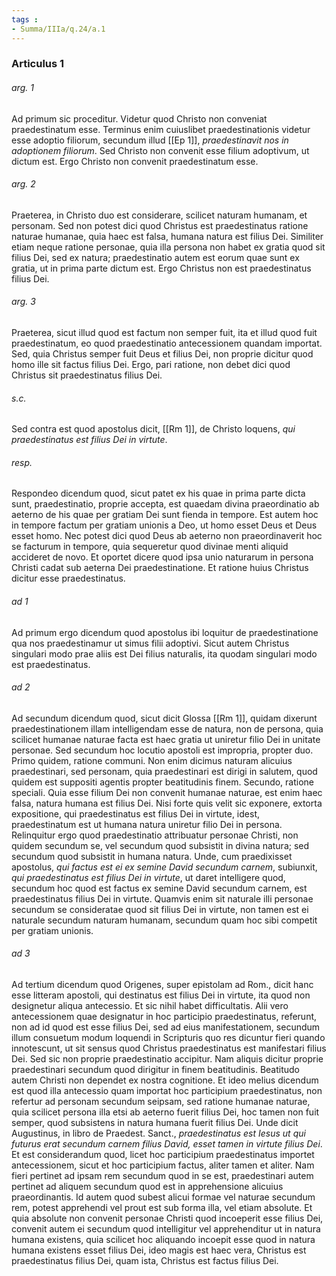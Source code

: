 ```yaml
---
tags : 
- Summa/IIIa/q.24/a.1
---
```


### Articulus 1

###### arg. 1
Ad primum sic proceditur. Videtur quod Christo non conveniat praedestinatum esse. Terminus enim cuiuslibet praedestinationis videtur esse adoptio filiorum, secundum illud [[Ep 1]], *praedestinavit nos in adoptionem filiorum*. Sed Christo non convenit esse filium adoptivum, ut dictum est. Ergo Christo non convenit praedestinatum esse.

###### arg. 2
Praeterea, in Christo duo est considerare, scilicet naturam humanam, et personam. Sed non potest dici quod Christus est praedestinatus ratione naturae humanae, quia haec est falsa, humana natura est filius Dei. Similiter etiam neque ratione personae, quia illa persona non habet ex gratia quod sit filius Dei, sed ex natura; praedestinatio autem est eorum quae sunt ex gratia, ut in prima parte dictum est. Ergo Christus non est praedestinatus filius Dei.

###### arg. 3
Praeterea, sicut illud quod est factum non semper fuit, ita et illud quod fuit praedestinatum, eo quod praedestinatio antecessionem quandam importat. Sed, quia Christus semper fuit Deus et filius Dei, non proprie dicitur quod homo ille sit factus filius Dei. Ergo, pari ratione, non debet dici quod Christus sit praedestinatus filius Dei.

###### s.c.
Sed contra est quod apostolus dicit, [[Rm 1]], de Christo loquens, *qui praedestinatus est filius Dei in virtute*.

###### resp.
Respondeo dicendum quod, sicut patet ex his quae in prima parte dicta sunt, praedestinatio, proprie accepta, est quaedam divina praeordinatio ab aeterno de his quae per gratiam Dei sunt fienda in tempore. Est autem hoc in tempore factum per gratiam unionis a Deo, ut homo esset Deus et Deus esset homo. Nec potest dici quod Deus ab aeterno non praeordinaverit hoc se facturum in tempore, quia sequeretur quod divinae menti aliquid accideret de novo. Et oportet dicere quod ipsa unio naturarum in persona Christi cadat sub aeterna Dei praedestinatione. Et ratione huius Christus dicitur esse praedestinatus.

###### ad 1
Ad primum ergo dicendum quod apostolus ibi loquitur de praedestinatione qua nos praedestinamur ut simus filii adoptivi. Sicut autem Christus singulari modo prae aliis est Dei filius naturalis, ita quodam singulari modo est praedestinatus.

###### ad 2
Ad secundum dicendum quod, sicut dicit Glossa [[Rm 1]], quidam dixerunt praedestinationem illam intelligendam esse de natura, non de persona, quia scilicet humanae naturae facta est haec gratia ut uniretur filio Dei in unitate personae. Sed secundum hoc locutio apostoli est impropria, propter duo. Primo quidem, ratione communi. Non enim dicimus naturam alicuius praedestinari, sed personam, quia praedestinari est dirigi in salutem, quod quidem est suppositi agentis propter beatitudinis finem. Secundo, ratione speciali. Quia esse filium Dei non convenit humanae naturae, est enim haec falsa, natura humana est filius Dei. Nisi forte quis velit sic exponere, extorta expositione, qui praedestinatus est filius Dei in virtute, idest, praedestinatum est ut humana natura uniretur filio Dei in persona. Relinquitur ergo quod praedestinatio attribuatur personae Christi, non quidem secundum se, vel secundum quod subsistit in divina natura; sed secundum quod subsistit in humana natura. Unde, cum praedixisset apostolus, *qui factus est ei ex semine David secundum carnem*, subiunxit, *qui praedestinatus est filius Dei in virtute*, ut daret intelligere quod, secundum hoc quod est factus ex semine David secundum carnem, est praedestinatus filius Dei in virtute. Quamvis enim sit naturale illi personae secundum se consideratae quod sit filius Dei in virtute, non tamen est ei naturale secundum naturam humanam, secundum quam hoc sibi competit per gratiam unionis.

###### ad 3
Ad tertium dicendum quod Origenes, super epistolam ad Rom., dicit hanc esse litteram apostoli, qui destinatus est filius Dei in virtute, ita quod non designetur aliqua antecessio. Et sic nihil habet difficultatis. Alii vero antecessionem quae designatur in hoc participio praedestinatus, referunt, non ad id quod est esse filius Dei, sed ad eius manifestationem, secundum illum consuetum modum loquendi in Scripturis quo res dicuntur fieri quando innotescunt, ut sit sensus quod Christus praedestinatus est manifestari filius Dei. Sed sic non proprie praedestinatio accipitur. Nam aliquis dicitur proprie praedestinari secundum quod dirigitur in finem beatitudinis. Beatitudo autem Christi non dependet ex nostra cognitione. Et ideo melius dicendum est quod illa antecessio quam importat hoc participium praedestinatus, non refertur ad personam secundum seipsam, sed ratione humanae naturae, quia scilicet persona illa etsi ab aeterno fuerit filius Dei, hoc tamen non fuit semper, quod subsistens in natura humana fuerit filius Dei. Unde dicit Augustinus, in libro de Praedest. Sanct., *praedestinatus est Iesus ut qui futurus erat secundum carnem filius David, esset tamen in virtute filius Dei*. Et est considerandum quod, licet hoc participium praedestinatus importet antecessionem, sicut et hoc participium factus, aliter tamen et aliter. Nam fieri pertinet ad ipsam rem secundum quod in se est, praedestinari autem pertinet ad aliquem secundum quod est in apprehensione alicuius praeordinantis. Id autem quod subest alicui formae vel naturae secundum rem, potest apprehendi vel prout est sub forma illa, vel etiam absolute. Et quia absolute non convenit personae Christi quod incoeperit esse filius Dei, convenit autem ei secundum quod intelligitur vel apprehenditur ut in natura humana existens, quia scilicet hoc aliquando incoepit esse quod in natura humana existens esset filius Dei, ideo magis est haec vera, Christus est praedestinatus filius Dei, quam ista, Christus est factus filius Dei.

